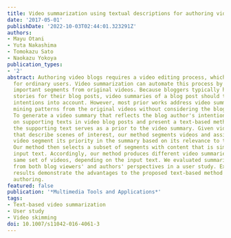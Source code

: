 ```yaml
---
title: Video summarization using textual descriptions for authoring video blogs
date: '2017-05-01'
publishDate: '2022-10-03T02:44:01.323291Z'
authors:
- Mayu Otani
- Yuta Nakashima
- Tomokazu Sato
- Naokazu Yokoya
publication_types:
- '2'
abstract: Authoring video blogs requires a video editing process, which is cumbersome
  for ordinary users. Video summarization can automate this process by extracting
  important segments from original videos. Because bloggers typically have certain
  stories for their blog posts, video summaries of a blog post should take the author's
  intentions into account. However, most prior works address video summarization by
  mining patterns from the original videos without considering the blog author's intentions.
  To generate a video summary that reflects the blog author's intention, we focus
  on supporting texts in video blog posts and present a text-based method, in which
  the supporting text serves as a prior to the video summary. Given video and text
  that describe scenes of interest, our method segments videos and assigns to each
  video segment its priority in the summary based on its relevance to the input text.
  Our method then selects a subset of segments with content that is similar to the
  input text. Accordingly, our method produces different video summaries from the
  same set of videos, depending on the input text. We evaluated summaries generated
  from both blog viewers' and authors' perspectives in a user study. Experimental
  results demonstrate the advantages to the proposed text-based method for video blog
  authoring.
featured: false
publication: '*Multimedia Tools and Applications*'
tags:
- Text-based video summarization
- User study
- Video skimming
doi: 10.1007/s11042-016-4061-3
---
```


